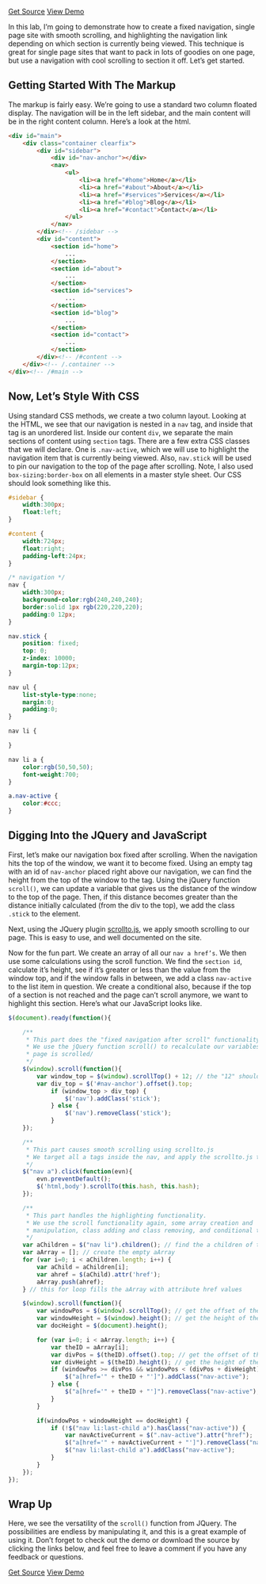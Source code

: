 <p class="text-align--center">
<a href="http://callmenick.com/_development/single-page-smooth-scroll/single-page-smooth-scroll-soure.zip" class="button button--inline-block button--medium">Get Source</a>
<a href="http://callmenick.com/_development/single-page-smooth-scroll" class="button button--inline-block button--medium">View Demo</a>
</p>

In this lab, I’m going to demonstrate how to create a fixed navigation, single page site with smooth scrolling, and highlighting the navigation link depending on which section is currently being viewed. This technique is great for single page sites that want to pack in lots of goodies on one page, but use a navigation with cool scrolling to section it off. Let’s get started.

## Getting Started With The Markup

The markup is fairly easy. We’re going to use a standard two column floated display. The navigation will be in the left sidebar, and the main content will be in the right content column. Here’s a look at the html.

```html
<div id="main">
    <div class="container clearfix">        
        <div id="sidebar">
            <div id="nav-anchor"></div>
            <nav>
                <ul>
                    <li><a href="#home">Home</a></li>
                    <li><a href="#about">About</a></li>
                    <li><a href="#services">Services</a></li>
                    <li><a href="#blog">Blog</a></li>
                    <li><a href="#contact">Contact</a></li>
                </ul>
            </nav>
        </div><!-- /sidebar -->
        <div id="content">
            <section id="home">
                ...
            </section>
            <section id="about">
                ...
            </section>
            <section id="services">
                ...
            </section>
            <section id="blog">
                ...
            </section>
            <section id="contact">
                ...
            </section>
        </div><!-- /#content -->
    </div><!-- /.container -->
</div><!-- /#main -->
```

## Now, Let’s Style With CSS

Using standard CSS methods, we create a two column layout. Looking at the HTML, we see that our navigation is nested in a `nav` tag, and inside that tag is an unordered list. Inside our content `div`, we separate the main sections of content using `section` tags. There are a few extra CSS classes that we will declare. One is `.nav-active`, which we will use to highlight the navigation item that is currently being viewed. Also, `nav.stick` will be used to pin our navigation to the top of the page after scrolling. Note, I also used `box-sizing:border-box` on all elements in a master style sheet. Our CSS should look something like this.

```css
#sidebar {
    width:300px;
    float:left;
}

#content {
    width:724px;
    float:right;
    padding-left:24px;
}

/* navigation */
nav {
    width:300px;
    background-color:rgb(240,240,240);
    border:solid 1px rgb(220,220,220);
    padding:0 12px;
}

nav.stick {
    position: fixed;
    top: 0;
    z-index: 10000;
    margin-top:12px;
}

nav ul {
    list-style-type:none;
    margin:0;
    padding:0;
}

nav li {

}

nav li a {
    color:rgb(50,50,50);
    font-weight:700;
}

a.nav-active {
    color:#ccc;
}
```

## Digging Into the JQuery and JavaScript

First, let’s make our navigation box fixed after scrolling. When the navigation hits the top of the window, we want it to become fixed. Using an empty tag with an id of `nav-anchor` placed right above our navigation, we can find the height from the top of the window to the tag. Using the jQuery function `scroll()`, we can update a variable that gives us the distance of the window to the top of the page. Then, if this distance becomes greater than the distance initially calculated (from the div to the top), we add the class `.stick` to the element.

Next, using the JQuery plugin [scrollto.js](http://flesler.blogspot.com/2007/10/jqueryscrollto.html), we apply smooth scrolling to our page. This is easy to use, and well documented on the site.

Now for the fun part. We create an array of all our `nav a href’s`. We then use some calculations using the scroll function. We find the `section id`, calculate it’s height, see if it’s greater or less than the value from the window top, and if the window falls in between, we add a class `nav-active` to the list item in question. We create a conditional also, because if the top of a section is not reached and the page can’t scroll anymore, we want to highlight this section. Here’s what our JavaScript looks like.

```javascript
$(document).ready(function(){

    /** 
     * This part does the "fixed navigation after scroll" functionality
     * We use the jQuery function scroll() to recalculate our variables as the 
     * page is scrolled/
     */
    $(window).scroll(function(){
        var window_top = $(window).scrollTop() + 12; // the "12" should equal the margin-top value for nav.stick
        var div_top = $('#nav-anchor').offset().top;
            if (window_top > div_top) {
                $('nav').addClass('stick');
            } else {
                $('nav').removeClass('stick');
            }
    });

    /**
     * This part causes smooth scrolling using scrollto.js
     * We target all a tags inside the nav, and apply the scrollto.js to it.
     */
    $("nav a").click(function(evn){
        evn.preventDefault();
        $('html,body').scrollTo(this.hash, this.hash); 
    });

    /**
     * This part handles the highlighting functionality.
     * We use the scroll functionality again, some array creation and 
     * manipulation, class adding and class removing, and conditional testing
     */
    var aChildren = $("nav li").children(); // find the a children of the list items
    var aArray = []; // create the empty aArray
    for (var i=0; i < aChildren.length; i++) {    
        var aChild = aChildren[i];
        var ahref = $(aChild).attr('href');
        aArray.push(ahref);
    } // this for loop fills the aArray with attribute href values

    $(window).scroll(function(){
        var windowPos = $(window).scrollTop(); // get the offset of the window from the top of page
        var windowHeight = $(window).height(); // get the height of the window
        var docHeight = $(document).height();

        for (var i=0; i < aArray.length; i++) {
            var theID = aArray[i];
            var divPos = $(theID).offset().top; // get the offset of the div from the top of page
            var divHeight = $(theID).height(); // get the height of the div in question
            if (windowPos >= divPos && windowPos < (divPos + divHeight)) {
                $("a[href='" + theID + "']").addClass("nav-active");
            } else {
                $("a[href='" + theID + "']").removeClass("nav-active");
            }
        }

        if(windowPos + windowHeight == docHeight) {
            if (!$("nav li:last-child a").hasClass("nav-active")) {
                var navActiveCurrent = $(".nav-active").attr("href");
                $("a[href='" + navActiveCurrent + "']").removeClass("nav-active");
                $("nav li:last-child a").addClass("nav-active");
            }
        }
    });
});
```

## Wrap Up

Here, we see the versatility of the `scroll()` function from JQuery. The possibilities are endless by manipulating it, and this is a great example of using it. Don’t forget to check out the demo or download the source by clicking the links below, and feel free to leave a comment if you have any feedback or questions.

<p class="text-align--center">
<a href="http://callmenick.com/_development/single-page-smooth-scroll/single-page-smooth-scroll-soure.zip" class="button button--inline-block button--medium">Get Source</a>
<a href="http://callmenick.com/_development/single-page-smooth-scroll" class="button button--inline-block button--medium">View Demo</a>
</p>